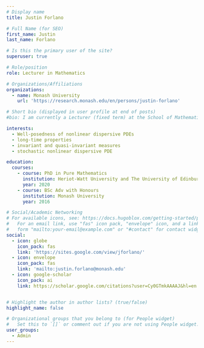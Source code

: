 ```yaml
---
# Display name
title: Justin Forlano 

# Full Name (for SEO)
first_name: Justin
last_name: Forlano

# Is this the primary user of the site?
superuser: true

# Role/position
role: Lecturer in Mathematics

# Organizations/Affiliations
organizations:
  - name: Monash University
    url: 'https://research.monash.edu/en/persons/justin-forlano'

# Short bio (displayed in user profile at end of posts)
#bio: I am currently a Lecturer (fixed term) at the School of Mathematics, Monash University in Melbourne, Australia. Prior to this, I was post-doctoral research associate at The University of California, Los Angeles, and at The University of Edinburgh. I am interested in questions related to nonlinear dispersive equations.

interests:
  - Well-posedness of nonlinear dispersive PDEs
  - long-time properties
  - invariant and quasi-invariant measures
  - stochastic nonlinear dispersive PDE

education:
  courses:
    - course: PhD in Pure Mathematics
      institution: Heriot-Watt University and The University of Edinburgh
      year: 2020
    - course: BSc Adv with Honours
      institution: Monash University
      year: 2016

# Social/Academic Networking
# For available icons, see: https://docs.hugoblox.com/getting-started/page-builder/#icons
#   For an email link, use "fas" icon pack, "envelope" icon, and a link in the
#   form "mailto:your-email@example.com" or "#contact" for contact widget.
social:
  - icon: globe
    icon_pack: fas
    link: 'https://sites.google.com/view/jforlano/'
  - icon: envelope
    icon_pack: fas
    link: 'mailto:justin.forlano@monash.edu'
  - icon: google-scholar
    icon_pack: ai
    link: https://scholar.google.com/citations?user=Cy0GTmkAAAAJ&hl=en


# Highlight the author in author lists? (true/false)
highlight_name: false

# Organizational groups that you belong to (for People widget)
#   Set this to `[]` or comment out if you are not using People widget.
user_groups:
  - Admin
---
```

